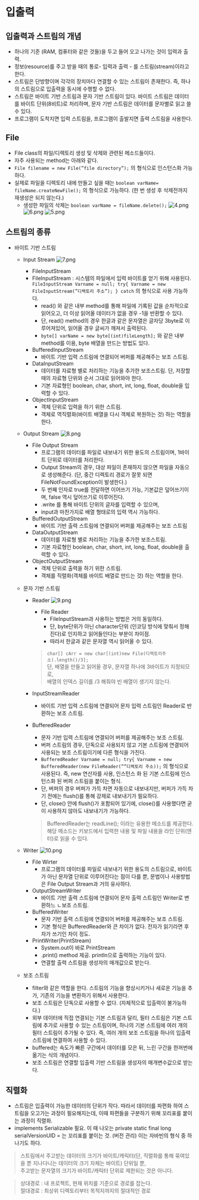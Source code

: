# 입출력

## 입출력과 스트림의 개념
- 하나의 기준 (RAM, 컴퓨터와 같은 것들)을 두고 들어 오고 나가는 것이 입력과 출력.
- 정보(resource)를 주고 받을 때의 통로- 입력과 출력 - 를 스트림(stream)이라고 한다.
- 스트림은 단방향이며 각각의 장치마다 연결할 수 있는 스트림이 존재한다. 즉, 하나의 스트림으로 입출력을 동시에 수행할 수 없다.
- 스트림은 바이트 기반 스트림과 문자 기반 스트림이 있다.
  바이트 스트림은 데이터를 바이트 단위(8비트)로 처리하며,
  문자 기반 스트림은 데이터를 문자별로 읽고 쓸 수 있다.
- 프로그램이 도착지면 입력 스트림을, 프로그램이 출발지면 출력 스트림을 사용한다.

## File
- File class의 파일/디렉토리 생성 및 삭제와 관련된 메소드들이다.
- 자주 사용되는 method는 아래와 같다.
- `File filename = new File(”file directory”);` 의 형식으로 인스턴스화 가능하다.
- 실제로 파일을 디렉토리 내에 만들고 싶을 때는 `boolean varName= fileName.createNewFile();` 의 형식으로 가능하다.
  (한 번 생성 후 삭제전까지 재생성은 되지 않는다.)
  - 생성한 파일의 삭제는 `boolean varName = fileName.delete();`
    ![4.png](img%2F4.png)
    ![6.png](img%2F6.png)
    ![5.png](img%2F5.png)
  
## 스트림의 종류
- 바이트 기반 스트림
    - Input Stream
      ![7.png](img%2F7.png)
        - FileInputStream
        - FileInputStream : 시스템의 파일에서 입력 바이트를 얻기 위해 사용된다.
          `FileInputStream Varname = null;
          try{
          Varname = new FileInputStream(”디렉토리 주소”);
          } catch`
          의 형식으로 사용 가능하다.
            - read() 와 같은 내부 method를 통해 파일에 기록된 값을 순차적으로 읽어오고, 더 이상 읽어올 데이터가 없을 경우 -1을 반환할 수 있다.
            - 단, read() method의 경우 한글과 같은 문자열은 글자당 3byte로 이루어져있어, 읽어올 경우 글씨가 깨져서 출력된다.
            - `byte[] varName = new byte[(int)fileLength];` 와 같은 내부 method를 이용, byte 배열을 만드는 방법도 있다.
        - BufferedInputStream
            - 바이트 기반 입력 스트림에 연결되어 버퍼를 제공해주는 보조 스트림.
        - DataInputStream
            - 데이터를 자료형 별로 처리하는 기능을 추가한 보조스트림. 단, 저장할 때의 자료형 단위와 순서 그대로 읽어와야 한다.
            - 기본 자료형인 boolean, char, short, int, long, float, double을 입력할 수 있다.
        - ObjectInputStream
            - 객체 단위로 입력을 하기 위한 스트림.
            - 객체로 역직렬화(바이트 배열을 다시 객체로 복원하는 것) 하는 역할을 한다.
    - Output Stream
      ![8.png](img%2F8.png)
        - File Output Stream
            - 프로그램의 데이터를 파일로 내보내기 위한 용도의 스트림이며, 1바이트 단위로 데이터를 처리한다.
            - Output Stream의 경우, 대상 파일이 존재하지 않으면 파일을 자동으로 생성해준다. (단, 중간 디렉토리 경로가 잘못 되면 FileNotFoundException이 발생한다.)
            - 두 번째 인자로 true를 전달하면 이어쓰기 가능, 기본값은 덮어쓰기이며, false 역시 덮어쓰기로 이루어진다.
            - .write 를 통해 바이트 단위의 글자를 입력할 수 있으며,
            - input과 마찬가지로 배열 형태로의 입력 역시 가능하다.
        - BufferedOutputStream
            - 바이트 기반 출력 스트림에 연결되어 버퍼를 제공해주는 보조 스트림
        - DataOutputStream
            - 데이터를 자료형 별로 처리하는 기능을 추가한 보조스트림.
            - 기본 자료형인 boolean, char, short, int, long, float, double을 출력할 수 있다.
        - ObjectOutputStream
            - 객체 단위로 출력을 하기 위한 스트림.
            - 객체를 직렬화(객체를 바이트 배열로 만드는 것) 하는 역할을 한다.
    - 문자 기반 스트림
        - Reader
          ![9.png](img%2F9.png)
            - File Reader
                - FileInputStream과 사용하는 방법은 거의 동일하다.
                - 단, byte단위가 아닌 character단위 (인코딩 방식에 맞춰서 정해진다)로 인지하고 읽어들인다는 부분이 차이점.
                - 따라서 한글과 같은 문자열 역시 읽어올 수 있다.

          > `char[] cArr = new char[(int)new File(디렉토리주소).length()/3];`   
          > 단, 배열을 만들고 읽어올 경우, 문자열 하나에 3바이트가 지정되므로,   
          > 배열의 인덱스 길이를 /3 해줘야 빈 배열이 생기지 않는다.
          
        - InputStreamReader
          - 바이트 기반 입력 스트림에 연결되어 문자 입력 스트림인 Reader로 반환하는 보조 스트림.
        - BufferedReader
          - 문자 기반 입력 스트림에 연결되어 버퍼를 제공해주는 보조 스트림.
          - 버퍼 스트림의 경우, 단독으로 사용되지 않고 기본 스트림에 연결되어 사용되는 보조 스트림이기에 다른 형식을 가진다.
          - `BufferedReader Varname = null;
            try{ Varname = new BufferedReader(new FileReader(””디렉토리 주소));`
            의 형식으로 사용된다. 즉, new 연산자를 사용, 인스턴스 화 된 기본 스트림에 인스턴스화 된 버퍼 스트림을 붙이는 형식.
          - 단, 버퍼의 경우 버퍼가 가득 차면 자동으로 내보내지만, 버퍼가 가득 차기 전에는 flush()를 통해 강제로 내보내기가 필요하다. 
          - 단, close() 안에 flush()가 포함되어 있기에, close()를 사용했다면 굳이 사용하지 않아도 내보내기가 가능하다.
                    
          > BufferedReader는 readLine(); 이라는 유용한 메소드를 제공한다.   
            해당 메소드는 키보드에서 입력한 내용 및 파일 내용을 라인 단위(엔터)로 읽을 수 있다.
                    
    - Writer
        ![10.png](img%2F10.png)
        - File Wirter
          - 프로그램의 데이터를 파일로 내보내기 위한 용도의 스트림으로, 바이트가 아닌 문자열 단위로 이루어진다는 점이 다를 뿐, 문법이나 사용방법은 File Output Stream과 거의 유사하다.
        - OutputStreamWriter
          - 바이트 기반 출력 스트림에 연결되어 문자 출력 스트림인 Writer로 변환하느 ㄴ보조 스트림.
        - BufferedWriter
          - 문자 기반 출력 스트림에 연결되어 버퍼를 제공해주는 보조 스트림.
          - 기본 형식은 BufferedReader와 큰 차이가 없다. 전자가 읽기라면 후자가 쓰기인 차이 정도.
        - PrintWriter(PrintStream)
          - System.out이 바로 PrintStream
          - .print() method 제공. println으로 출력하는 기능이 있다.
          - 연결할 출력 스트림을 생성자의 매개값으로 받는다.
    - 보조 스트림
        - filter와 같은 역할을 한다. 스트림의 기능을 향상시키거나 새로운 기능을 추가, 기존의 기능을 변환하기 위해서 사용한다.
        - 보조 스트림은 단독으로 사용할 수 없다. (자체적으로 입출력이 불가능하다.)
        - 외부 데이터에 직접 연결되는 기본 스트림과 달리, 필터 스트림은 기본 스트림에 추가로 사용할 수 있는 스트림이며, 하나의 기본 스트림에 여러 개의 필터 스트림이 추가될 수 있다. 즉, 여러 개의 보조 스트림을 하나의 입출력 스트림에 연결하여 사용할 수 있다.
        - buffered는 속도가 빠른 구간에서 데이터를 모은 뒤, 느린 구간을 한꺼번에 옮기는 식의 개념이다.
        - 보조 스트림은 연결할 입출력 기반 스트림을 생성자의 매개변수값으로 받는다.
## 직렬화
- 스트림은 입출력이 가능한 데이터의 단위가 작다. 따라서 데이터를 파편화 하여 스트림을 오고가는 과정이 필요해지는데, 이때 파편들을 구분하기 위해 꼬리표를 붙이는 과정이 직렬화.
- implements Serializable 필요. 이 때 나오는
  private static final long serialVersionUID =
  는 꼬리표를 붙이는 것. (버전 관리)
  이는 자바빈의 형식 중 하나기도 하다.

> 스트림에서 주고받는 데이터의 크기가 바이트/캐릭터(단, 직렬화를 통해 묶여있을 뿐 지나다니는 데이터의 크기 자체는 바이트) 단위일 뿐,   
> 주고받는 문자열의 크기가 바이트/캐릭터 단위로 제한되는 것은 아니다.

> 상대경로 : 내 프로젝트, 현재 위치를 기준으로 경로를 잡는다.  
> 절대경로 : 최상위 디렉토리부터 목적지까지의 절대적인 경로